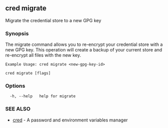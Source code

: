## cred migrate

Migrate the credential store to a new GPG key

### Synopsis

The migrate command allows you to re-encrypt your credential store with a new GPG key.
This operation will create a backup of your current store and re-encrypt all files with the new key.

	Example Usage: cred migrate <new-gpg-key-id>

```
cred migrate [flags]
```

### Options

```
  -h, --help   help for migrate
```

### SEE ALSO

* [cred](cred.md)	 - A password and environment variables manager


